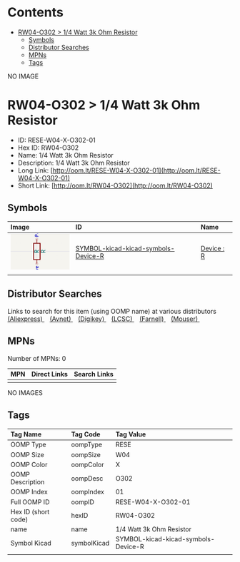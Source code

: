 



Contents
========

* [RW04-O302 > 1/4 Watt 3k Ohm Resistor](#rw04-o302--14-watt-3k-ohm-resistor)
	* [Symbols](#symbols)
	* [Distributor Searches](#distributor-searches)
	* [MPNs](#mpns)
	* [Tags](#tags)
  
NO IMAGE  
# RW04-O302 > 1/4 Watt 3k Ohm Resistor

- ID: RESE-W04-X-O302-01
- Hex ID: RW04-O302
- Name: 1/4 Watt 3k Ohm Resistor
- Description: 1/4 Watt 3k Ohm Resistor
- Long Link: [http://oom.lt/RESE-W04-X-O302-01](http://oom.lt/RESE-W04-X-O302-01)
- Short Link: [http://oom.lt/RW04-O302](http://oom.lt/RW04-O302)

## Symbols
  

|Image|ID|Name|
| :--- | :--- | :--- |
|[![](https://raw.githubusercontent.com/oomlout/oomlout_OOMP_eda_V2/main/SYMBOL/kicad/kicad-symbols/Device/R/image_140.png)](https://github.com/oomlout/oomlout_OOMP_eda_V2/tree/main/SYMBOL/kicad/kicad-symbols/Device/R/)|[SYMBOL-kicad-kicad-symbols-Device-R](https://github.com/oomlout/oomlout_OOMP_eda_V2/tree/main/SYMBOL/kicad/kicad-symbols/Device/R/)|[Device : R](https://github.com/oomlout/oomlout_OOMP_eda_V2/tree/main/SYMBOL/kicad/kicad-symbols/Device/R/)|
||||

## Distributor Searches
  
Links to search for this item (using OOMP name) at various distributors  
[(Aliexpress) ](https://www.aliexpress.com/wholesale?SearchText=11171/4+Watt+3k+Ohm+Resistor)&nbsp;&nbsp;&nbsp;[(Avnet) ](https://www.avnet.com/shop/us/search/1/4+Watt+3k+Ohm+Resistor)&nbsp;&nbsp;&nbsp;[(Digikey) ](https://www.digikey.co.uk/en/products/result?s=1/4+Watt+3k+Ohm+Resistor)&nbsp;&nbsp;&nbsp;[(LCSC) ](https://www.lcsc.com/search?q=1/4+Watt+3k+Ohm+Resistor)&nbsp;&nbsp;&nbsp;[(Farnell) ](https://uk.farnell.com/search?st=1/4+Watt+3k+Ohm+Resistor)&nbsp;&nbsp;&nbsp;[(Mouser) ](https://www.mouser.com/c/?q=1/4+Watt+3k+Ohm+Resistor)&nbsp;&nbsp;&nbsp;
## MPNs
  
Number of MPNs: 0  

|MPN|Direct Links|Search Links|
| :--- | :--- | :--- |
||||
  
NO IMAGES  
## Tags
  

|Tag Name|Tag Code|Tag Value|
| :--- | :--- | :--- |
|OOMP Type|oompType|RESE|
|OOMP Size|oompSize|W04|
|OOMP Color|oompColor|X|
|OOMP Description|oompDesc|O302|
|OOMP Index|oompIndex|01|
|Full OOMP ID|oompID|RESE-W04-X-O302-01|
|Hex ID (short code)|hexID|RW04-O302|
|name|name|1/4 Watt 3k Ohm Resistor|
|Symbol Kicad|symbolKicad|SYMBOL-kicad-kicad-symbols-Device-R|
||||
